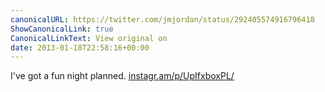 ```yaml
---
canonicalURL: https://twitter.com/jmjordan/status/292405574916796418
ShowCanonicalLink: true
CanonicalLinkText: View original on
date: 2013-01-18T22:58:16+00:00
---
```

I've got a fun night planned. [instagr.am/p/UpIfxboxPL/](http://instagr.am/p/UpIfxboxPL/)